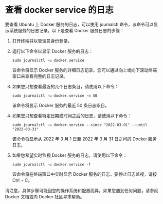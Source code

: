 # 查看 docker service 的日志

要查看 Ubuntu 上 Docker 服务的日志，可以使用 journalctl 命令，该命令可以显示系统服务的日志记录。以下是查看 Docker 服务日志的步骤：

1. 打开终端并以管理员身份登录。

2. 运行以下命令以显示 Docker 服务的日志：

   ```
   sudo journalctl -u docker.service
   ```

   该命令将显示 Docker 服务的详细日志记录。您可以通过向上或向下滚动终端窗口来查看完整的日志记录。

3. 如果您只想查看最近的几个日志条目，请使用以下命令：

   ```
   sudo journalctl -u docker.service -n 50
   ```

   该命令将显示 Docker 服务的最近 50 条日志条目。

4. 如果您只想查看特定日期或时间之后的日志，请使用以下命令：

   ```
   sudo journalctl -u docker.service --since "2022-03-01" --until "2022-03-31"
   ```

   该命令将显示从 2022 年 3 月 1 日至 2022 年 3 月 31 日之间的 Docker 服务日志。

5. 如果您希望实时监视 Docker 服务的日志，请使用以下命令：

   ```
   sudo journalctl -u docker.service -f
   ```

   该命令将在终端窗口中实时显示 Docker 服务的日志。要停止日志监视，请按 Ctrl + C。

请注意，具体步骤可能因您的操作系统和配置而异。如果您遇到任何问题，请参阅 Docker 文档或向 Docker 社区寻求帮助。